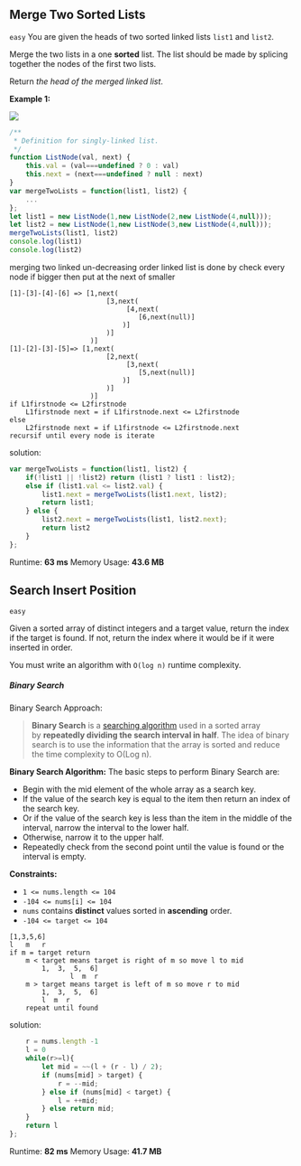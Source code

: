 ## Merge Two Sorted Lists
`easy`
You are given the heads of two sorted linked lists `list1` and `list2`.

Merge the two lists in a one **sorted** list. The list should be made by splicing together the nodes of the first two lists.

Return _the head of the merged linked list_.

**Example 1:**

![](https://assets.leetcode.com/uploads/2020/10/03/merge_ex1.jpg)

```javascript
/**
 * Definition for singly-linked list.
 */
function ListNode(val, next) {
    this.val = (val===undefined ? 0 : val)
    this.next = (next===undefined ? null : next)
}
var mergeTwoLists = function(list1, list2) {
	...
};
let list1 = new ListNode(1,new ListNode(2,new ListNode(4,null)));
let list2 = new ListNode(1,new ListNode(3,new ListNode(4,null)));
mergeTwoLists(list1, list2)
console.log(list1)
console.log(list2)
```

merging two linked un-decreasing order linked list is done by check every node if bigger then put at the next of smaller
```
[1]-[3]-[4]-[6] => [1,next(
						[3,next(
							 [4,next(
								[6,next(null)]
							)]
						)]
					)]
[1]-[2]-[3]-[5]=> [1,next(
						[2,next(
							 [3,next(
								[5,next(null)]
							)]
						)]
					)]
if L1firstnode <= L2firstnode
	L1firstnode next = if L1firstnode.next <= L2firstnode
else
	L2firstnode next = if L1firstnode <= L2firstnode.next
recursif until every node is iterate
```
solution:
```javascript
var mergeTwoLists = function(list1, list2) {
    if(!list1 || !list2) return (list1 ? list1 : list2);
    else if (list1.val <= list2.val) {
        list1.next = mergeTwoLists(list1.next, list2);
        return list1;
    } else {
        list2.next = mergeTwoLists(list1, list2.next);
        return list2
    }
};
```
Runtime: **63 ms**
Memory Usage: **43.6 MB**

## Search Insert Position
`easy`

Given a sorted array of distinct integers and a target value, return the index if the target is found. If not, return the index where it would be if it were inserted in order.

You must write an algorithm with `O(log n)` runtime complexity.

##### **Binary Search**
Binary Search Approach:

> **Binary Search** is a [searching algorithm](https://www.geeksforgeeks.org/searching-algorithms/) used in a sorted array by **repeatedly dividing the search interval in half**. The idea of binary search is to use the information that the array is sorted and reduce the time complexity to O(Log n). 

**Binary Search Algorithm:** The basic steps to perform Binary Search are:

-   Begin with the mid element of the whole array as a search key.
-   If the value of the search key is equal to the item then return an index of the search key.
-   Or if the value of the search key is less than the item in the middle of the interval, narrow the interval to the lower half.
-   Otherwise, narrow it to the upper half.
-   Repeatedly check from the second point until the value is found or the interval is empty.

**Constraints:**

-   `1 <= nums.length <= 104`
-   `-104 <= nums[i] <= 104`
-   `nums` contains **distinct** values sorted in **ascending** order.
-   `-104 <= target <= 104`

```
[1,3,5,6]
l   m   r
if m = target return
	m < target means target is right of m so move l to mid 
		1,  3,  5,  6]
			   l  m  r
	m > target means target is left of m so move r to mid 
		1,  3,  5,  6]
		l  m  r
	repeat until found

```

solution:
```javascript
    r = nums.length -1
    l = 0
    while(r>=l){
        let mid = ~~(l + (r - l) / 2);
        if (nums[mid] > target) {
            r = --mid;
        } else if (nums[mid] < target) {
            l = ++mid;
        } else return mid;
    }
    return l
};
```
Runtime: **82 ms**
Memory Usage: **41.7 MB**